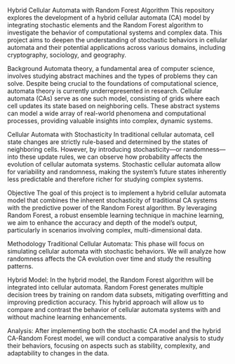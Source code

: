 Hybrid Cellular Automata with Random Forest Algorithm
This repository explores the development of a hybrid cellular automata (CA) model by integrating stochastic elements and the Random Forest algorithm to investigate the behavior of computational systems and complex data. This project aims to deepen the understanding of stochastic behaviors in cellular automata and their potential applications across various domains, including cryptography, sociology, and geography.

Background
Automata theory, a fundamental area of computer science, involves studying abstract machines and the types of problems they can solve. Despite being crucial to the foundations of computational science, automata theory is currently underrepresented in research. Cellular automata (CAs) serve as one such model, consisting of grids where each cell updates its state based on neighboring cells. These abstract systems can model a wide array of real-world phenomena and computational processes, providing valuable insights into complex, dynamic systems.

Cellular Automata with Stochasticity
In traditional cellular automata, cell state changes are strictly rule-based and determined by the states of neighboring cells. However, by introducing stochasticity—or randomness—into these update rules, we can observe how probability affects the evolution of cellular automata systems. Stochastic cellular automata allow for variability and randomness, making the system’s future states inherently less predictable and therefore richer for studying complex systems.

Objective
The goal of this project is to implement a hybrid cellular automata model that combines the inherent stochasticity of traditional CA systems with the predictive power of the Random Forest algorithm. By leveraging Random Forest, a robust ensemble learning technique in machine learning, we aim to enhance the accuracy and depth of the model’s output, particularly in scenarios involving complex, multi-dimensional data.

Methodology
Traditional Cellular Automata: This phase will focus on simulating cellular automata with stochastic behaviors. We will analyze how randomness affects the CA evolution over time and study the resulting patterns.

Hybrid Model: In the hybrid model, the Random Forest algorithm will be integrated into cellular automata. Random Forest generates multiple decision trees by training on random data subsets, mitigating overfitting and improving prediction accuracy. This hybrid approach will allow us to compare and contrast the behavior of cellular automata systems with and without machine learning enhancements.

Analysis: After implementing both the stochastic CA model and the hybrid CA-Random Forest model, we will conduct a comparative analysis to study their behaviors, focusing on aspects such as stability, complexity, and adaptability to changes in the data.
